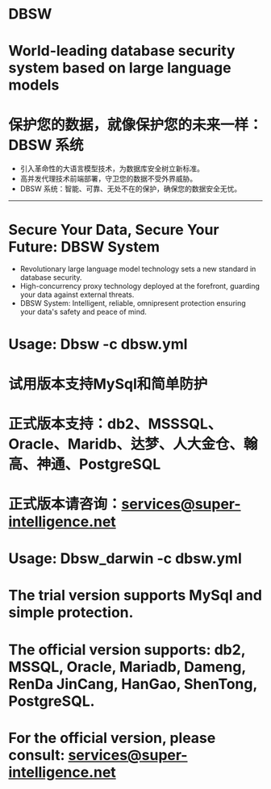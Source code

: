 # DBSW

# World-leading database security system based on large language models

# 保护您的数据，就像保护您的未来一样：DBSW 系统

- 引入革命性的大语言模型技术，为数据库安全树立新标准。
- 高并发代理技术前端部署，守卫您的数据不受外界威胁。
- DBSW 系统：智能、可靠、无处不在的保护，确保您的数据安全无忧。

---

# Secure Your Data, Secure Your Future: DBSW System

- Revolutionary large language model technology sets a new standard in database security.
- High-concurrency proxy technology deployed at the forefront, guarding your data against external threats.
- DBSW System: Intelligent, reliable, omnipresent protection ensuring your data's safety and peace of mind.


# Usage: Dbsw -c dbsw.yml

# 试用版本支持MySql和简单防护

# 正式版本支持：db2、MSSSQL、Oracle、Maridb、达梦、人大金仓、翰高、神通、PostgreSQL

# 正式版本请咨询：services@super-intelligence.net


# Usage: Dbsw_darwin -c dbsw.yml

# The trial version supports MySql and simple protection.

# The official version supports: db2, MSSQL, Oracle, Mariadb, Dameng, RenDa JinCang, HanGao, ShenTong, PostgreSQL.

# For the official version, please consult: services@super-intelligence.net
